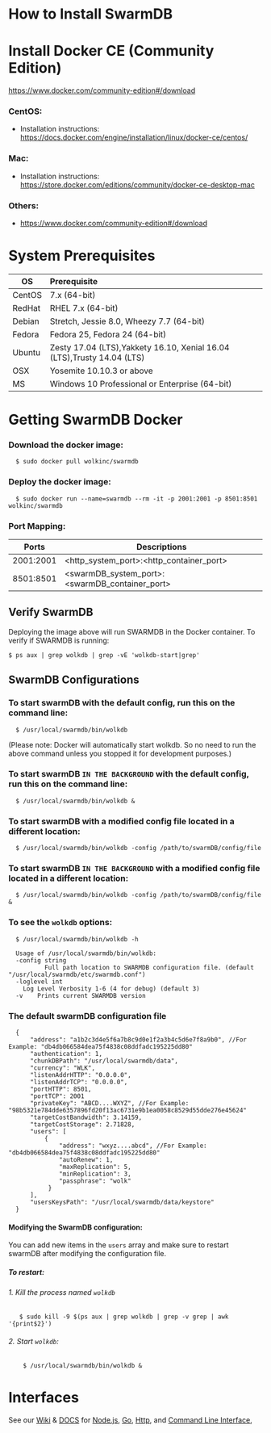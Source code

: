 


# How to Install SwarmDB

# Install Docker CE (Community Edition)
https://www.docker.com/community-edition#/download

### CentOS:
  - Installation instructions: https://docs.docker.com/engine/installation/linux/docker-ce/centos/

### Mac:
  - Installation instructions: https://store.docker.com/editions/community/docker-ce-desktop-mac

### Others:
  - https://www.docker.com/community-edition#/download
  
# System Prerequisites

|OS| Prerequisite |
|--|:--|
|CentOS|7.x (64-bit)|
|RedHat|RHEL 7.x (64-bit)|
|Debian|Stretch, Jessie 8.0, Wheezy 7.7 (64-bit)|
|Fedora|Fedora 25, Fedora 24 (64-bit)|
|Ubuntu|Zesty 17.04 (LTS),Yakkety 16.10, Xenial 16.04 (LTS),Trusty 14.04 (LTS)|
|OSX|Yosemite 10.10.3 or above|
|MS|Windows 10 Professional or Enterprise (64-bit)|

# Getting SwarmDB Docker

### Download the docker image:

      $ sudo docker pull wolkinc/swarmdb

### Deploy the docker image:

      $ sudo docker run --name=swarmdb --rm -it -p 2001:2001 -p 8501:8501 wolkinc/swarmdb

### Port Mapping:

| Ports | Descriptions |
|--|--|
| 2001:2001 | <http_system_port>:<http_container_port> |
| 8501:8501 | <swarmDB_system_port>:<swarmDB_container_port> |

## Verify SwarmDB

Deploying the image above will run SWARMDB in the Docker container. To verify if SWARMDB is running:

    $ ps aux | grep wolkdb | grep -vE 'wolkdb-start|grep'

## SwarmDB Configurations 

### To start swarmDB with the default config, run this on the command line:

      $ /usr/local/swarmdb/bin/wolkdb 
 
(Please note: Docker will automatically start wolkdb. So no need to run the above command unless you stopped it for development purposes.)

### To start swarmDB `IN THE BACKGROUND` with the default config, run this on the command line:

      $ /usr/local/swarmdb/bin/wolkdb &
      
### To start swarmDB with a modified config file located in a different location:
        
      $ /usr/local/swarmdb/bin/wolkdb -config /path/to/swarmDB/config/file


### To start swarmDB `IN THE BACKGROUND` with a modified config file located in a different location:
        
      $ /usr/local/swarmdb/bin/wolkdb -config /path/to/swarmDB/config/file &
      
### To see the `wolkdb` options:
      
      $ /usr/local/swarmdb/bin/wolkdb -h

      Usage of /usr/local/swarmdb/bin/wolkdb:
      -config string
    	      Full path location to SWARMDB configuration file. (default "/usr/local/swarmdb/etc/swarmdb.conf")
      -loglevel int
    	Log Level Verbosity 1-6 (4 for debug) (default 3)
      -v	Prints current SWARMDB version

### The default swarmDB configuration file
    
      {
          "address": "a1b2c3d4e5f6a7b8c9d0e1f2a3b4c5d6e7f8a9b0", //For Example: "db4db066584dea75f4838c08ddfadc195225dd80"
          "authentication": 1,
          "chunkDBPath": "/usr/local/swarmdb/data",
          "currency": "WLK",
          "listenAddrHTTP": "0.0.0.0",
          "listenAddrTCP": "0.0.0.0",
          "portHTTP": 8501,
          "portTCP": 2001
          "privateKey": "ABCD....WXYZ", //For Example: "98b5321e784dde6357896fd20f13ac6731e9b1ea0058c8529d55dde276e45624"
          "targetCostBandwidth": 3.14159,
          "targetCostStorage": 2.71828,
          "users": [
              {
                  "address": "wxyz....abcd", //For Example: "db4db066584dea75f4838c08ddfadc195225dd80"
                  "autoRenew": 1,
                  "maxReplication": 5,
                  "minReplication": 3,
                  "passphrase": "wolk"
               }
          ],
          "usersKeysPath": "/usr/local/swarmdb/data/keystore"
      }
      

#### Modifying the SwarmDB configuration:
You can add new items in the `users` array and make sure to restart swarmDB after modifying the configuration file.

##### To restart:
###### 1. Kill the process named `wolkdb` 
       $ sudo kill -9 $(ps aux | grep wolkdb | grep -v grep | awk '{print$2}')
      
###### 2. Start `wolkdb`:
        $ /usr/local/swarmdb/bin/wolkdb &
      

#  Interfaces
See our [Wiki](https://github.com/wolktoken/swarm.wolk.com/wiki) & [DOCS](https://docs.wolk.com/) for [Node.js](https://github.com/wolktoken/swarm.wolk.com/wiki/2.-Node.js-Interface), [Go](https://github.com/wolktoken/swarm.wolk.com/wiki/3.-Go-Interface), [Http](https://github.com/wolktoken/swarm.wolk.com/wiki/5.-HTTP-Interface), and [Command Line Interface](https://github.com/wolktoken/swarm.wolk.com/wiki/4.-CLI),

